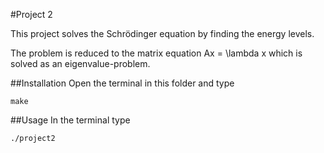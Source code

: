 #Project 2

This project solves the Schrödinger equation by finding the energy levels.

The problem is reduced to the matrix equation
Ax = \lambda x
which is solved as an eigenvalue-problem.

##Installation
Open the terminal in this folder and type

```
make
```

##Usage
In the terminal type

```
./project2
```